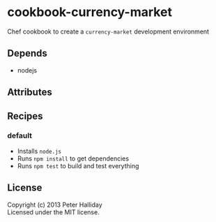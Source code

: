 cookbook-currency-market
========================

Chef cookbook to create a `currency-market` development environment

## Depends

- nodejs

## Attributes

## Recipes

### default

- Installs `node.js`
- Runs `npm install` to get dependencies
- Runs `npm test` to build and test everything

## License
Copyright (c) 2013 Peter Halliday  
Licensed under the MIT license.
